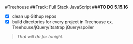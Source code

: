#Treehouse
##Track: Full Stack JavaScript 
###**TO DO 5.15.16**
- [x] clean up Githup repos
- [x] build directories for every project in Treehouse
      ex. Treehouse/jQuery/Itsatrap jQuery/spoiler

>*That will do for tonight.*

